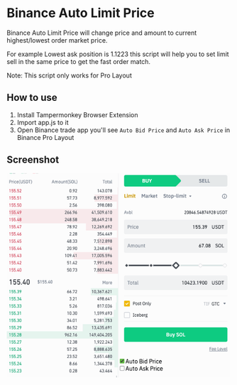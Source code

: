 # Binance Auto Limit Price

Binance Auto Limit Price will change price and amount to current highest/lowest order market price.

For example Lowest ask position is 1.1223 this script will help you to set limit sell in the same price to get the fast order match.

Note: This script only works for Pro Layout

## How to use

1. Install Tampermonkey Browser Extension
2. Import app.js to it
3. Open Binance trade app you'll see `Auto Bid Price` and `Auto Ask Price` in Binance Pro Layout

## Screenshot

![Binance Auto Limit Price Screenshot](screenshot.gif)
